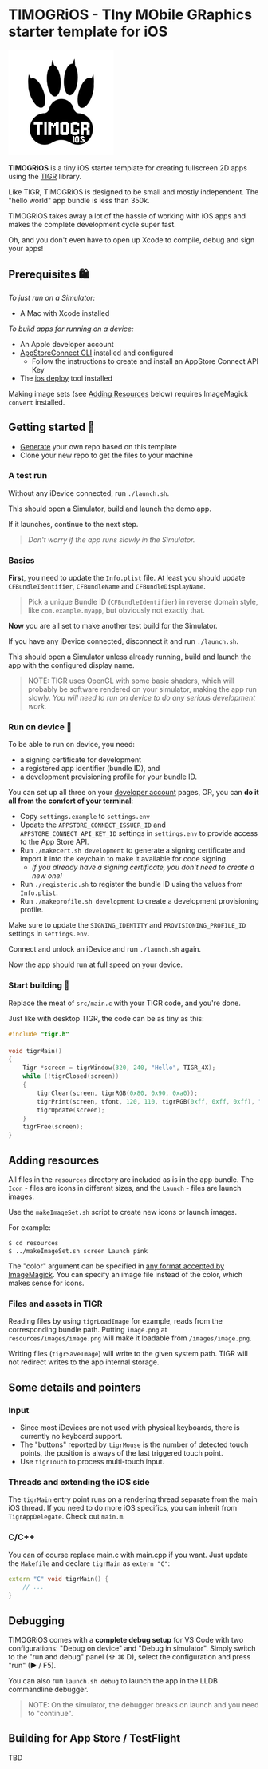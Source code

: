 # TIMOGRiOS - TIny MObile GRaphics starter template for iOS

![](resources/timogrios-small.png)

**TIMOGRiOS** is a tiny iOS starter template for creating fullscreen 2D apps using the
[TIGR](https://github.com/erkkah/tigr) library.

Like TIGR, TIMOGRiOS is designed to be small and mostly independent.
The "hello world" app bundle is less than 350k.

TIMOGRiOS takes away a lot of the hassle of working with iOS apps and makes
the complete development cycle super fast.

Oh, and you don't even have to open up Xcode to compile, debug and sign your apps!

## Prerequisites :shopping:

*To just run on a Simulator:*

* A Mac with Xcode installed

*To build apps for running on a device:*

* An Apple developer account
* [AppStoreConnect CLI](https://github.com/ittybittyapps/appstoreconnect-cli) installed and configured
    * Follow the instructions to create and install an AppStore Connect API Key
* The [ios deploy](https://github.com/ios-control/ios-deploy) tool installed

 Making image sets (see [Adding Resources](#Adding%20Resources) below) requires ImageMagick `convert` installed.

## Getting started :car:

* [Generate](https://github.com/erkkah/timogrios/generate) your own repo based on this template
* Clone your new repo to get the files to your machine

### A test run

Without any iDevice connected, run `./launch.sh`.

This should open a Simulator, build and launch the demo app.

If it launches, continue to the next step.

> *Don't worry if the app runs slowly in the Simulator.*

### Basics

**First**, you need to update the `Info.plist` file.
At least you should update `CFBundleIdentifier`, `CFBundleName` and `CFBundleDisplayName`.

> Pick a unique Bundle ID (`CFBundleIdentifier`) in reverse domain style,
like `com.example.myapp`, but obviously not exactly that.

**Now** you are all set to make another test build for the Simulator.

If you have any iDevice connected, disconnect it and run `./launch.sh`.

This should open a Simulator unless already running, build and launch the app with the configured display name.

> NOTE: TIGR uses OpenGL with some basic shaders, which will probably be software rendered on your simulator, making the app run slowly.
    *You will need to run on device to do any serious development work.*

### Run on device :iphone:

To be able to run on device, you need:

* a signing certificate for development
* a registered app identifier (bundle ID), and
* a development provisioning profile for your bundle ID.

You can set up all three on your [developer account](https://developer.apple.com/account) pages,
OR, you can **do it all from the comfort of your terminal**:

* Copy `settings.example` to `settings.env`
* Update the `APPSTORE_CONNECT_ISSUER_ID` and `APPSTORE_CONNECT_API_KEY_ID` settings in `settings.env`
    to provide access to the App Store API.
* Run `./makecert.sh development` to generate a signing certificate and import it
    into the keychain to make it available for code signing.
    * *If you already have a signing certificate, you don't need to create a new one!*
* Run `./registerid.sh` to register the bundle ID using the values from `Info.plist`.
* Run `./makeprofile.sh development` to create a development provisioning profile.

Make sure to update the `SIGNING_IDENTITY` and `PROVISIONING_PROFILE_ID` settings in `settings.env`.

Connect and unlock an iDevice and run `./launch.sh` again.

Now the app should run at full speed on your device.

### Start building :construction:

Replace the meat of `src/main.c` with your TIGR code, and you're done.

Just like with desktop TIGR, the code can be as tiny as this:

```C
#include "tigr.h"

void tigrMain()
{
    Tigr *screen = tigrWindow(320, 240, "Hello", TIGR_4X);
    while (!tigrClosed(screen))
    {
        tigrClear(screen, tigrRGB(0x80, 0x90, 0xa0));
        tigrPrint(screen, tfont, 120, 110, tigrRGB(0xff, 0xff, 0xff), "Hello, world.");
        tigrUpdate(screen);
    }
    tigrFree(screen);
}
```

## Adding resources

All files in the `resources` directory are included as is in the app bundle.
The `Icon` - files are icons in different sizes, and the `Launch` - files
are launch images.

Use the `makeImageSet.sh` script to create new icons or launch images.

For example:
```shell
$ cd resources
$ ../makeImageSet.sh screen Launch pink
```

The "color" argument can be specified in [any format accepted by ImageMagick](https://imagemagick.org/script/color.php).
You can specify an image file instead of the color, which makes sense for icons.

### Files and assets in TIGR

Reading files by using `tigrLoadImage` for example, reads from the corresponding bundle path. Putting `image.png` at `resources/images/image.png` will make it loadable from `/images/image.png`.

Writing files (`tigrSaveImage`) will write to the given system path. TIGR will not redirect writes to the app internal storage.

## Some details and pointers

### Input
* Since most iDevices are not used with physical keyboards, there is currently no keyboard support.
* The "buttons" reported by `tigrMouse` is the number of detected touch points, the position is always of the last triggered touch point.
* Use `tigrTouch` to process multi-touch input.

### Threads and extending the iOS side
The `tigrMain` entry point runs on a rendering thread separate from the main iOS thread.
If you need to do more iOS specifics, you can inherit from `TigrAppDelegate`.
Check out `main.m`.

### C/C++
You can of course replace main.c with main.cpp if you want. Just update the `Makefile` and declare `tigrMain` as `extern "C"`:

```C++
extern "C" void tigrMain() {
    // ...
}
```

## Debugging

TIMOGRiOS comes with a **complete debug setup** for VS Code with two configurations: "Debug on device" and "Debug in simulator".
Simply switch to the "run and debug" panel (⇧ ⌘ D), select the configuration and press "run" (▶ / F5).

You can also run `launch.sh debug` to launch the app in the LLDB commandline debugger.

> NOTE: On the simulator, the debugger breaks on launch and you need to "continue".

## Building for App Store / TestFlight

TBD
